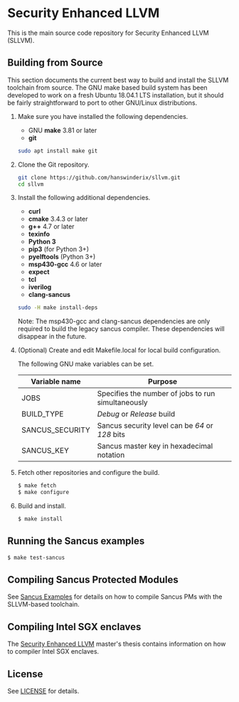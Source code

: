 # Security Enhanced LLVM

This is the main source code repository for Security Enhanced LLVM (SLLVM).

## Building from Source

This section documents the current best way to build and install the SLLVM
toolchain from source. The GNU make based build system has been developed to 
work on a fresh Ubuntu 18.04.1 LTS installation, but it should be fairly 
straightforward to port to other GNU/Linux distributions.

1. Make sure you have installed the following dependencies.

   * GNU **make** 3.81 or later
   * **git**

   ```sh
   sudo apt install make git
   ```

2. Clone the Git repository.

   ```sh
   git clone https://github.com/hanswinderix/sllvm.git
   cd sllvm
   ```

3. Install the following additional dependencies.

   * **curl**
   * **cmake** 3.4.3 or later
   * **g++** 4.7 or later
   * **texinfo**
   * **Python 3**
   * **pip3** (for Python 3+)
   * **pyelftools** (Python 3+)
   * **msp430-gcc** 4.6 or later
   * **expect**
   * **tcl**
   * **iverilog**
   * **clang-sancus**

   ```sh
   sudo -H make install-deps
   ```

   Note: The msp430-gcc and clang-sancus dependencies are only required to 
   build the legacy sancus compiler. These dependencies will disappear in the 
   future.

4. (Optional) Create and edit Makefile.local for local build configuration.

   The following GNU make variables can be set.
   
   | Variable name    | Purpose                                            |
   |------------------|----------------------------------------------------|
   | JOBS             | Specifies the number of jobs to run simultaneously |
   | BUILD\_TYPE      | *Debug* or *Release* build                         |
   | SANCUS\_SECURITY | Sancus security level can be *64* or *128* bits    |
   | SANCUS\_KEY      | Sancus master key in hexadecimal notation          |

5. Fetch other repositories and configure the build. 

   ```sh
   $ make fetch
   $ make configure
   ```
   
6. Build and install.

   ```sh
   $ make install
   ```

## Running the Sancus examples

   ```sh
   $ make test-sancus
   ```

## Compiling Sancus Protected Modules

See [Sancus Examples](https://github.com/sancus-pma/sancus-examples) for 
details on how to compile Sancus PMs with the SLLVM-based toolchain.

## Compiling Intel SGX enclaves

The [Security Enhanced LLVM](https://distrinet.cs.kuleuven.be/software/sancus/publications/winderix18thesis.pdf) master's thesis contains information on how
to compiler Intel SGX enclaves.

## License

See [LICENSE](LICENSE) for details.
